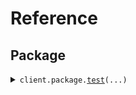 # Reference
## Package
<details><summary><code>client.package.<a href="src/seed/package/client.py">test</a>(...)</code></summary>
<dl>
<dd>

#### 🔌 Usage

<dl>
<dd>

<dl>
<dd>

```python
from seed import SeedNurseryApi

client = SeedNurseryApi(
    base_url="https://yourhost.com/path/to/api",
)
client.package.test(
    for_="for",
)

```
</dd>
</dl>
</dd>
</dl>

#### ⚙️ Parameters

<dl>
<dd>

<dl>
<dd>

**for_:** `str` 
    
</dd>
</dl>

<dl>
<dd>

**request_options:** `typing.Optional[RequestOptions]` — Request-specific configuration.
    
</dd>
</dl>
</dd>
</dl>


</dd>
</dl>
</details>

